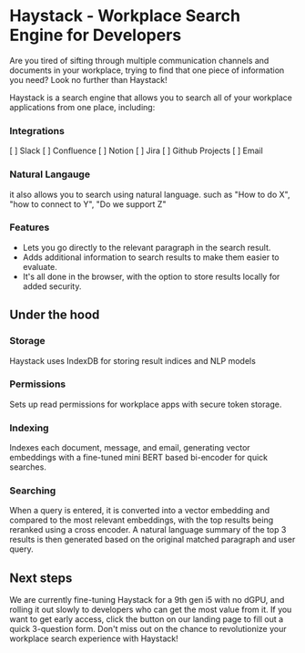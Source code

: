 # Haystack - Workplace Search Engine for Developers

Are you tired of sifting through multiple communication channels and documents in your workplace, trying to find that one piece of information you need? Look no further than Haystack!

Haystack is a search engine that allows you to search all of your workplace applications from one place, including:

### Integrations
[ ] Slack
[ ] Confluence
[ ] Notion
[ ] Jira
[ ] Github Projects
[ ] Email

### Natural Langauge
it also allows you to search using natural language.
such as "How to do X", "how to connect to Y", "Do we support Z"

### Features
- Lets you go directly to the relevant paragraph in the search result.
- Adds additional information to search results to make them easier to evaluate.
- It's all done in the browser, with the option to store results locally for added security.


## Under the hood

### Storage
Haystack uses IndexDB for storing result indices and NLP models

### Permissions
Sets up read permissions for workplace apps with secure token storage.

### Indexing
Indexes each document, message, and email, generating vector embeddings with a fine-tuned mini BERT based bi-encoder for quick searches.

### Searching
When a query is entered, it is converted into a vector embedding and compared to the most relevant embeddings, with the top results being reranked using a cross encoder. A natural language summary of the top 3 results is then generated based on the original matched paragraph and user query.

## Next steps
We are currently fine-tuning Haystack for a 9th gen i5 with no dGPU, and rolling it out slowly to developers who can get the most value from it. If you want to get early access, click the button on our landing page to fill out a quick 3-question form. 
Don't miss out on the chance to revolutionize your workplace search experience with Haystack!
